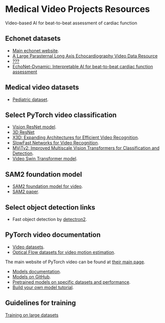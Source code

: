 # Medical Video Projects Resources

Video-based AI for beat-to-beat assessment of cardiac function
## Echonet datasets
* [Main echonet website](https://github.com/echonet).
* [A Large Parasternal Long Axis Echocardiography Video Data Resource](https://echonet.github.io/lvh/)
* [???](https://echonet.github.io/pediatric/index.html)
* [EchoNet-Dynamic: Interpretable AI for beat-to-beat cardiac function assessment](https://github.com/echonet/dynamic)

## Medical video datasets
* [Pediatric dataset](https://github.com/bryanhe/dynamic).


## Select PyTorch video classification
* [Vision ResNet model](https://docs.pytorch.org/vision/stable/models/video_resnet.html).
* [3D ResNet](https://pytorch.org/hub/facebookresearch_pytorchvideo_resnet/)
* [X3D: Expanding Architectures for Efficient Video Recognition](https://pytorch.org/hub/facebookresearch_pytorchvideo_x3d/).
* [SlowFast Networks for Video Recognition](https://pytorch.org/hub/facebookresearch_pytorchvideo_slowfast/).
* [MViTv2: Improved Multiscale Vision Transformers for Classification and Detection](https://docs.pytorch.org/vision/main/models/video_mvit.html).
* [Video Swin Transformer model](https://docs.pytorch.org/vision/stable/models/video_swin_transformer.html).

## SAM2 foundation model
* [SAM2 foundation model for video](https://github.com/facebookresearch/sam2).
* [SAM2 paper](https://ai.meta.com/research/publications/sam-2-segment-anything-in-images-and-videos/).



## Select object detection links
* Fast object detection by [detectron2](https://github.com/facebookresearch/detectron2?tab=readme-ov-file).


## PyTorch video documentation
* [Video datasets](https://docs.pytorch.org/vision/main/datasets.html#video-classification).
* [Optical Flow datasets for video motion estimation](https://docs.pytorch.org/vision/main/datasets.html#optical-flow).

The main website of PyTorch video can be found at [their main page](https://pytorchvideo.org/).
* [Models documentation](https://pytorchvideo.readthedocs.io/en/latest/models.html).
* [Models on GitHub](https://github.com/facebookresearch/pytorchvideo/tree/main/pytorchvideo/models/hub).
* [Pretrained models on specific datasets and performance](https://github.com/facebookresearch/pytorchvideo/blob/main/docs/source/model_zoo.md).
* [Build your own model tutorial](https://pytorchvideo.org/docs/tutorial_accelerator_build_your_model#introduction).

## Guidelines for training 
[Training on large datasets](https://github.com/pattichis/AIMV/blob/main/opt.md)


